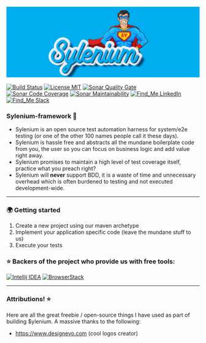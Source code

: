 ![](/.github/.images/sylenium.png)

[![Build Status](https://api.travis-ci.org/symonk/sylenium.svg?branch=master)](https://travis-ci.org/symonk/sylenium)
[![License MIT](https://img.shields.io/badge/License-MIT-brightgreen.svg)](https://github.com/symonk/selenide-testng-allure2-test-automation-framework/blob/master/LICENSE)
[![Sonar Quality Gate](https://sonarcloud.io/api/project_badges/measure?project=io.symonk.sylenium%3Asylenium&metric=alert_status)](https://sonarcloud.io/dashboard?id=io.symonk.sylenium%3Asylenium)
[![Sonar Code Coverage](https://sonarcloud.io/api/project_badges/measure?project=io.symonk.sylenium%3Asylenium&metric=coverage)](https://sonarcloud.io/component_measures?id=io.symonk.sylenium%3Asylenium&metric=coverage)
[![Sonar Maintainability](https://sonarcloud.io/api/project_badges/measure?project=io.symonk.sylenium%3Asylenium&metric=sqale_rating)](https://sonarcloud.io/dashboard?id=io.symonk.sylenium%3Asylenium)
[![Find_Me LinkedIn](https://img.shields.io/badge/Find_Me-LinkedIn-brightgreen.svg)](https://www.linkedin.com/in/simonk09/)
[![Find_Me Slack](https://img.shields.io/badge/Find_Me-Slack-brightgreen.svg)](https://testersio.slack.com)

### Sylenium-framework :flags: 
- Sylenium is an open source test automation harness for system/e2e testing (or one of the other 100 names people call it these days).
- Sylenium is hassle free and abstracts all the mundane boilerplate code from you, the user so you can focus on business logic and add value right away.
- Sylenium promises to maintain a high level of test coverage itself, practice what you preach right?
- Sylenium will **never** support BDD, it is a waste of time and unnecessary overhead which is often burdened to testing and not executed development-wide.

---

### :earth_africa: Getting started

1. Create a new project using our maven archetype
2. Implement your application specific code (leave the mundane stuff to us)
3. Execute your tests

###  :star: Backers of the project who provide us with free tools:

[![Intellij IDEA](https://cloud.google.com/tools/images/icon_IntelliJIDEA.png)](http://www.jetbrains.com/idea)
[![BrowserStack](https://www.browserstack.com/images/mail/browserstack-logo-footer.png)](https://www.browserstack.com)

---

### Attributions! :star:

Here are all the great freebie / open-source things I have used as part of building $ylenium.  A massive thanks to the following:

- https://www.designevo.com (cool logos creator)

